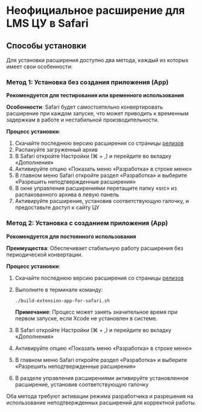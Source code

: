 # Неофициальное расширение для LMS ЦУ в Safari

## Способы установки

Для установки расширения доступно два метода, каждый из которых имеет свои особенности:

### Метод 1: Установка без создания приложения (App)
**Рекомендуется для тестирования или временного использования**

**Особенности**: Safari будет самостоятельно конвертировать расширение при каждом запуске, что может приводить к временным задержкам в работе и нестабильной производительности.

**Процесс установки**:
1. Скачайте последнюю версию расширения со страницы [релизов](https://github.com/cu-3rd-party/lms-extension-safari/releases/)
2. Распакуйте загруженный архив
3. В Safari откройте Настройки (⌘ + ,) и перейдите во вкладку «Дополнения»
4. Активируйте опцию «Показать меню «Разработка» в строке меню»
5. В главном меню Safari откройте раздел «Разработка» и выберите «Разрешить неподтвержденные расширения»
6. В окне управления расширениями перетащите папку «src» из распакованного архива в левую панель
7. Активируйте расширение, установив соответствующую галочку, и предоставьте доступ к сайту ЦУ

### Метод 2: Установка с созданием приложения (App)
**Рекомендуется для постоянного использования**

**Преимущества**: Обеспечивает стабильную работу расширения без периодической конвертации.

**Процесс установки**:
1. Скачайте последнюю версию расширения со страницы [релизов](https://github.com/cu-3rd-party/lms-extension-safari/releases/)
2. Выполните в терминале команду:
   ```bash
   ./build-extension-app-for-safari.sh
   ```
   **Примечание**: Процесс может занять значительное время при первом запуске, если Xcode не установлен в системе.

3. В Safari откройте Настройки (⌘ + ,) и перейдите во вкладку «Дополнения»
4. Активируйте опцию «Показать меню «Разработка» в строке меню»
5. В главном меню Safari откройте раздел «Разработка» и выберите «Разрешить неподтвержденные расширения»
6. В разделе управления расширениями активируйте установленное расширение, установив соответствующую галочку

Оба метода требуют активации режима разработчика и разрешения на использование неподтвержденных расширений для корректной работы.
